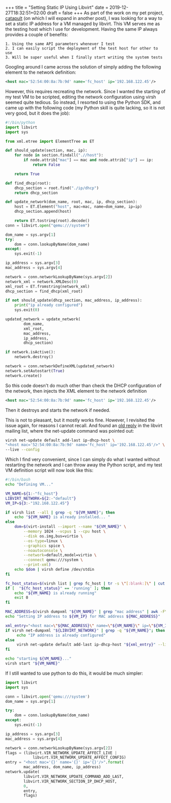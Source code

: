 +++
title = "Setting Static IP Using Libvirt"
date = 2019-12-27T18:32:51+02:00
draft = false
+++
As part of the work on my pet project, [catapult](https://github.com/PUMATeam/catapult) (on which I will expand in another post), I was looking for a way to set a static IP address for a VM managed by libvirt. This VM serves me as the testing host which I use for development. Having the same IP always provides a couple of benefits:

	1. Using the same API parameters whenever I test
	2. I can easily script the deployment of the test host for other to use
	3. Will be super useful when I finally start writing the system tests

Googling around I came across the solution of simply adding the following element to the network definition:

```xml
<host mac='52:54:00:8a:7b:9d' name='fc_host' ip='192.168.122.45'/>
```

However, this requires recreating the network. Since I wanted the starting of my test VM to be scripted, editing the network configuration using virsh seemed quite tedious. So instead, I resorted to using the Python SDK, and came up with the following code (my Python skill is quite lacking, so it is not very good, but it does the job):

```python
#!/bin/python
import libvirt
import sys

from xml.etree import ElementTree as ET

def should_update(section, mac, ip):
    for node in section.findall(".//host"):
        if node.attrib["mac"] == mac and node.attrib["ip"] == ip:
            return False

    return True

def find_dhcp(root):
    dhcp_section = root.find("./ip/dhcp")
    return dhcp_section

def update_network(dom_name, root, mac, ip, dhcp_section):
    host = ET.Element("host", mac=mac, name=dom_name, ip=ip)
    dhcp_section.append(host)

    return ET.tostring(root).decode()
conn = libvirt.open("qemu:///system")

dom_name = sys.argv[1]
try:
    dom = conn.lookupByName(dom_name)
except:
    sys.exit(-1)

ip_address = sys.argv[3]
mac_address = sys.argv[4]

network = conn.networkLookupByName(sys.argv[2])
network_xml = network.XMLDesc(0)
xml_root = ET.fromstring(network_xml)
dhcp_section = find_dhcp(xml_root)

if not should_update(dhcp_section, mac_address, ip_address):
    print("ip already configured")
    sys.exit(0)

updated_network = update_network(
        dom_name,
        xml_root,
        mac_address,
        ip_address,
        dhcp_section)

if network.isActive():
    network.destroy()

network = conn.networkDefineXML(updated_network)
network.setAutostart(True)
network.create()
```

So this code doesn't do much other than check the DHCP configuration of the network,  then injects the XML element to the network definition

```xml
<host mac='52:54:00:8a:7b:9d' name='fc_host' ip='192.168.122.45'/>
```

Then it destroys and starts the network if needed.

This is not to pleasant, but it mostly works fine. However, I revisited the issue again, for reasons I cannot recall. And found an <a href="https://www.redhat.com/archives/libvirt-users/2014-March/msg00110.html" target="_blank" rel="noopener">old reply</a> in the libvirt mailing list, where the net-update command was pointed out:

```bash
virsh net-update default add-last ip-dhcp-host \
"<host mac='52:54:00:8a:7b:9d' name='fc_host' ip='192.168.122.45'/>" \
--live --config
```
Which I find very convenient, since I can simply do what I wanted without restarting the network and I can throw away the Python script, and my test VM definition script will now look like this:

```bash
#!/bin/bash
echo "Defining VM..."

VM_NAME=${1:-"fc_host"}
LIBVIRT_NETWORK=${2:-"default"}
VM_IP=${3:-"192.168.122.45"}

if virsh list --all | grep -q "${VM_NAME}"; then
    echo "${VM_NAME} is already installed... "
else
    dom=$(virt-install --import --name "${VM_NAME}" \
        --memory 1024 --vcpus 1 --cpu host \
        --disk os.img,bus=virtio \
        --os-type=linux \
        --graphics spice \
        --noautoconsole \
        --network=default,model=virtio \
        --connect qemu:///system \
        --print-xml)
    echo $dom | virsh define /dev/stdin
fi

fc_host_status=$(virsh list | grep fc_host | tr -s \"[:blank:]\" | cut -d ' ' -f4)
if [  "${fc_host_status}" == 'running' ]; then
    echo "${VM_NAME} is already running"
    exit 0
fi

MAC_ADDRESS=$(virsh dumpxml "${VM_NAME}" | grep "mac address" | awk -F\' '{ print $2}')
echo "Setting IP address to ${VM_IP} for MAC address ${MAC_ADDRESS}"

xml_entry="<host mac=\"${MAC_ADDRESS}\" name=\"${VM_NAME}\" ip=\"${VM_IP}\"/>"
if virsh net-dumpxml "${LIBVIRT_NETWORK}" | grep -q "${VM_NAME}"; then
     echo "IP address is already configured"
else
     virsh net-update default add-last ip-dhcp-host "${xml_entry}" --live --config
fi

echo "starting ${VM_NAME}..."
virsh start "${VM_NAME}"
```

If I still wanted to use python to do this, it would be much simpler:

```python
import libvirt
import sys

conn = libvirt.open('qemu:///system')
dom_name = sys.argv[1]

try:
    dom = conn.lookupByName(dom_name)
except:
    sys.exit(-1)

ip_address = sys.argv[3]
mac_address = sys.argv[4]

network = conn.networkLookupByName(sys.argv[2])
flags = (libvirt.VIR_NETWORK_UPDATE_AFFECT_LIVE |
            libvirt.VIR_NETWORK_UPDATE_AFFECT_CONFIG)
entry = "<host mac='{}' name='{}' ip='{}'/>".format(
        mac_address, dom_name, ip_address)
network.update(
        libvirt.VIR_NETWORK_UPDATE_COMMAND_ADD_LAST,
        libvirt.VIR_NETWORK_SECTION_IP_DHCP_HOST,
        0,
        entry,
        flags)
```
